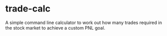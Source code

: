 # trade-calc

A simple command line calculator to work out how many trades required in the stock market to achieve a custom PNL goal. 
